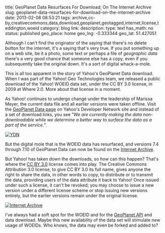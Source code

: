 title: GeoPlanet Data Resurfaces For Download; On The Internet Archive
slug: geoplanet-data-resurfaces-for-download-on-the-internet-archive
date: 2013-02-08 08:53:21
tags: archive,cc-by,creativecommons,data,download,geoplanet,geotagged,internet,license,teddington,woeid
category: blog
link: 
description: 
type: text
has_math: no
status: published
geo_place: home
geo_lng: -0.333344
geo_lat: 51.427051

Although I can't find the originator of the saying that there's no delete button for the internet, it's a saying that's very true. If you put something up on a web site, be it a photo, some text or perhaps a file of *geographic data* there's a very good chance that someone else has a copy, even if you subsequently take the original down. It's a sort of digital whack-a-mole.

This is all too apparent in the story of Yahoo's GeoPlanet Data download. When I was part of the Yahoo! Geo Technologies team, we released a public download of the Yahoo! WOEID data set, under the CC BY 3.0 license, in 2009 at Where 2.0. More about that license in a moment.

As Yahoo! continues to undergo change under the leadership of Marissa Meyer, the current data file and all earlier versions were taken offline. Visit the [GeoPlanet Data page](http://developer.yahoo.com/geo/geoplanet/data/ "http://developer.yahoo.com/geo/geoplanet/data/") on Yahoo's Developer Network site and instead of a set of download links, you see "*We are currently making the data non-downloadable while we determine a better way to surface the data as a part of the service.*".

<!-- TEASER_END -->

[![YDN](/wp-content/uploads/2013/02/YDN-1024x731.jpg)](/wp-content/uploads/2013/02/YDN.jpg "/wp-content/uploads/2013/02/YDN.jpg")

But the digital mole that is the WOEID data has resurfaced, and versions 7.4 through 7.10 of GeoPlanet Data can now be found on the [Internet Archive](http://archive.org/search.php?query=geoplanet "http://archive.org/search.php?query=geoplanet").

But Yahoo! has taken down the downloads, so *how* can this happen? That's where the [CC BY 3.0](http://creativecommons.org/licenses/by/3.0/us/ "http://creativecommons.org/licenses/by/3.0/us/") license comes into play. The Creative Commons Attribution 3.0 license, to give CC BY 3.0 its full name, gives anyone the right to share the data, in other words to copy, to distribute or to transmit the data, providing users of the data attribute it back to Yahoo! Once issued under such a license, it can't be revoked; you may choose to issue a new version under a different license scheme or stop issuing new versions entirely, but the earlier versions remain under the original license.

[![Internet Archive](/wp-content/uploads/2013/02/Internet-Archive-1024x731.jpg)](/wp-content/uploads/2013/02/Internet-Archive.jpg "/wp-content/uploads/2013/02/Internet-Archive.jpg")

I've always had a soft spot for the WOEID and for the [GeoPlanet API](http://developer.yahoo.com/geo/geoplanet/ "http://developer.yahoo.com/geo/geoplanet/") and data download. Maybe this new availability of the data set will stimulate new usage of WOEIDs. Who knows, the data may even be forked and added to?





